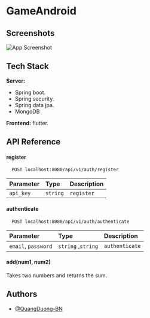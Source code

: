 # GameAndroid
## Screenshots

![App Screenshot](https://giadinh.mediacdn.vn/296230595582509056/2022/2/28/ly-tham-1-16460167959361875529123.jpg)

## Tech Stack

**Server:** 
  - Spring boot.
  - Spring security.
  - Spring data jpa.
  - MongoDB

**Frontend:** flutter.


## API Reference

#### register

```http
  POST localhost:8080/api/v1/auth/register
```

| Parameter | Type     | Description                |
| :-------- | :------- | :------------------------- |
| `api_key` | `string` |  `register`|

#### authenticate

```http
  POST localhost:8080/api/v1/auth/authenticate
```

| Parameter | Type     | Description                       |
| :-------- | :------- | :-------------------------------- |
| `email`, `password` | `string` ,`string` | `authenticate` |

#### add(num1, num2)

Takes two numbers and returns the sum.


## Authors

- [@QuangDuong-BN](https://github.com/QuangDuong-BN)
  

